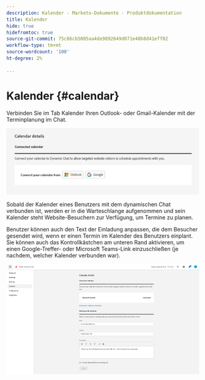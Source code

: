 ```yaml
---
description: Kalender - Marketo-Dokumente - Produktdokumentation
title: Kalender
hide: true
hidefromtoc: true
source-git-commit: 75c86cb5005aa4de9892649d071e48b8d41eff02
workflow-type: tm+mt
source-wordcount: '100'
ht-degree: 2%

---
```


# Kalender {#calendar}

Verbinden Sie im Tab Kalender Ihren Outlook- oder Gmail-Kalender mit der Terminplanung im Chat.

![](assets/calendar-1.png)

Sobald der Kalender eines Benutzers mit dem dynamischen Chat verbunden ist, werden er in die Warteschlange aufgenommen und sein Kalender steht Website-Besuchern zur Verfügung, um Termine zu planen.

Benutzer können auch den Text der Einladung anpassen, die dem Besucher gesendet wird, wenn er einen Termin im Kalender des Benutzers einplant. Sie können auch das Kontrollkästchen am unteren Rand aktivieren, um einen Google-Treffer- oder Microsoft Teams-Link einzuschließen (je nachdem, welcher Kalender verbunden war).

![](assets/calendar-2.png)
